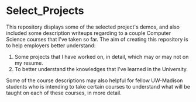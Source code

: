 # Select_Projects

This repository displays some of the selected project's demos, and also included some description writeups regarding to a couple Computer Science courses that I've taken so far. The aim of creating this repository is to help employers better understand:

1. Some projects that I have worked on, in detail, which may or may not on my resume.
2. To better understand the knowledges that I've learned in the University.

Some of the course descriptions may also helpful for fellow UW-Madison students who is intending to take certain courses to understand what will be taught on each of these courses, in more detail. 
